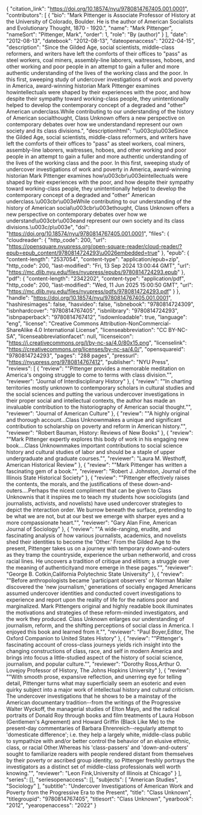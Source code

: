 {
   "citation_link": "https://doi.org/10.18574/nyu/9780814767405.001.0001",
   "contributors": [
     {
       "bio": "Mark Pittenger is Associate Professor of History at the University of Colorado, Boulder. He is the author of American Socialists and Evolutionary Thought, 1870 - 1920.",
       "name": "Mark Pittenger",
       "nameSort": "Pittenger, Mark",
       "order": 1,
       "role": "By (author)"
     }
   ],
   "date": "2012-08-13",
   "datebook": "2012-08-13",
   "dateopenaccess": "2022-04-15",
   "description": "Since the Gilded Age, social scientists, middle-class reformers, and writers have left the comforts of their offices to \"pass\" as steel workers, coal miners, assembly-line laborers, waitresses, hoboes, and other working and poor people in an attempt to gain a fuller and more authentic understanding of the lives of the working class and the poor. In this first, sweeping study of undercover investigations of work and poverty in America, award-winning historian Mark Pittenger examines howintellectuals were shaped by their experiences with the poor, and how despite their sympathy toward working-class people, they unintentionally helped to develop the contemporary concept of a degraded and \"other\" American underclass.While contributing to our understanding of the history of American socialthought, Class Unknown offers a new perspective on contemporary debates over how we understandand represent our own society and its class divisions.",
   "descriptionhtml": "\u003cp\u003eSince the Gilded Age, social scientists, middle-class reformers, and writers have left the comforts of their offices to \"pass\" as steel workers, coal miners, assembly-line laborers, waitresses, hoboes, and other working and poor people in an attempt to gain a fuller and more authentic understanding of the lives of the working class and the poor. In this first, sweeping study of undercover investigations of work and poverty in America, award-winning historian Mark Pittenger examines how\u003cbr\u003eintellectuals were shaped by their experiences with the poor, and how despite their sympathy toward working-class people, they unintentionally helped to develop the contemporary concept of a degraded and \"other\" American underclass.\u003cbr\u003eWhile contributing to our understanding of the history of American social\u003cbr\u003ethought, Class Unknown offers a new perspective on contemporary debates over how we understand\u003cbr\u003eand represent our own society and its class divisions.\u003c/p\u003e",
   "doi": "https://doi.org/10.18574/nyu/9780814767405.001.0001",
   "files": {
     "cloudreader": {
       "http_code": 200,
       "url": "https://opensquare.nyupress.org/open-square-reader/cloud-reader/?epub=epub_content/9780814724293\u0026embedded=true"
     },
     "epub": {
       "content-length": "2537054",
       "content-type": "application/epub+zip",
       "http_code": 200,
       "last-modified": "Fri, 13 Sep 2024 13:00:44 GMT",
       "url": "https://mc.dlib.nyu.edu/files/nyupress/epubs/9780814724293.epub"
     },
     "pdf": {
       "content-length": "2342202",
       "content-type": "application/pdf",
       "http_code": 200,
       "last-modified": "Wed, 11 Jun 2025 15:00:50 GMT",
       "url": "https://mc.dlib.nyu.edu/files/nyupress/pdfs/9780814724293.pdf"
     }
   },
   "handle": "https://doi.org/10.18574/nyu/9780814767405.001.0001",
   "hashiresimages": false,
   "hasvideo": false,
   "isbnebook": "9780814724309",
   "isbnhardcover": "9780814767405",
   "isbnlibrary": "9780814724293",
   "isbnpaperback": "9780814767412",
   "isdownloadable": true,
   "language": "eng",
   "license": "Creative Commons Attribution-NonCommercial-ShareAlike 4.0 International License",
   "licenseabbreviation": "CC BY-NC-SA",
   "licenseabbreviationfacet": null,
   "licenseicon": "https://i.creativecommons.org/l/by-nc-sa/4.0/80x15.png",
   "licenselink": "https://creativecommons.org/licenses/by-nc-sa/4.0/",
   "opensquareid": "9780814724293",
   "pages": "288 pages",
   "pressurl": "https://nyupress.org/9780814767412",
   "publisher": "NYU Press",
   "reviews": [
     {
       "review": "\"Pittenger provides a memorable meditation on America's ongoing struggle to come to terms with class division.\"",
       "reviewer": "Journal of Interdisciplinary History"
     },
     {
       "review": "\"In charting territories mostly unknown to contemporary scholars in cultural studies and the social sciences and putting the various undercover investigations in their proper social and intellectual contexts, the author has made an invaluable contribution to the historiography of American social thought.\"",
       "reviewer": "Journal of American Culture"
     },
     {
       "review": "\"A highly original and thorough account...Class Unknownmakes a unique and significant contribution to scholarship on poverty and reform in American history.\"",
       "reviewer": "Robert Bauman, History: Reviews of New Books"
     },
     {
       "review": "\"Mark Pittenger expertly explores this body of work in his engaging new book....Class Unknownmakes important contributions to social science history and cultural studies of labor and should be a staple of upper undergraduate and graduate courses.\"",
       "reviewer": "Laura M. Westhoff, American Historical Review"
     },
     {
       "review": "\"Mark Pittenger has written a fascinating gem of a book.\"",
       "reviewer": "Robert J. Johnston, Journal of the Illinois State Historical Society"
     },
     {
       "review": "\"Pittenger effectively raises the contents, the morals, and the justifications of these down-and-outers....Perhaps the nicest compliment that can be given to Class Unknownis that it inspires me to teach my students how sociologists (and journalists, activists, and novelists) have used undercover strategies to depict the interaction order. We burrow beneath the surface, pretending to be what we are not, but at our best we emerge with sharper eyes and a more compassionate heart.\"",
       "reviewer": "Gary Alan Fine, American Journal of Sociology"
     },
     {
       "review": "\"A wide-ranging, erudite, and fascinating analysis of how various journalists, academics, and novelists shed their identities to become the 'Other.' From the Gilded Age to the present, Pittenger takes us on a journey with temporary down-and-outers as they tramp the countryside, experience the urban netherworld, and cross racial lines. He uncovers a tradition of critique and elitism; a struggle over the meaning of authenticityand more emerge in these pages.\"",
       "reviewer": "George B. Cotkin,California Polytechnic State University"
     },
     {
       "review": "\"Before anthropologists became 'participant observers' or Norman Mailer discovered the 'new journalism,' generations of socially engaged Americans assumed undercover identities and conducted covert investigations to experience and report upon the reality of life for the nations poor and marginalized. Mark Pittengers original and highly readable book illuminates the motivations and strategies of these reform-minded investigators, and the work they produced. Class Unknown enlarges our understanding of journalism, reform, and the shifting perceptions of social class in America. I enjoyed this book and learned from it.\"",
       "reviewer": "Paul Boyer,Editor, The Oxford Companion to United States History"
     },
     {
       "review": "\"Pittenger's fascinating account of cross-class journeys yields rich insight into the changing constructions of class, race, and self in modern America and brings into focus a little-studied aspect of the history of social science, journalism, and popular culture.\"",
       "reviewer": "Dorothy Ross,Arthur O. Lovejoy Professor of History, The Johns Hopkins University"
     },
     {
       "review": "\"With smooth prose, expansive reflection, and unerring eye for telling detail, Pittenger turns what may superficially seem an esoteric and even quirky subject into a major work of intellectual history and cultural criticism. The undercover investigations that he shows to be a mainstay of the American documentary tradition--from the writings of the Progressive Walter Wyckoff, the managerial studies of Elton Mayo, and the radical portraits of Donald Roy through books and film treatments of Laura Hobson (Gentlemen's Agreement) and Howard Griffin (Black Like Me) to the present-day commentaries of Barbara Ehrenreich--regularly attempt to 'domesticate difference'; i.e. they help a largely white, middle-class public to sympathize with and/or better control the behavior of an elusive ethnic, class, or racial Other.Whereas his 'class-passers' and 'down-and-outers' sought to familiarize readers with people rendered distant from themselves by their poverty or ascribed group identity, so Pittenger freshly portrays the investigators as a distinct set of middle-class professionals well worth knowing.\"",
       "reviewer": "Leon Fink,University of Illinois at Chicago"
     }
   ],
   "series": [],
   "seriesopenaccess": [],
   "subjects": [
     "American Studies",
     "Sociology"
   ],
   "subtitle": "Undercover Investigations of American Work and Poverty from the Progressive Era to the Present",
   "title": "Class Unknown",
   "titlegroupid": "9780814767405",
   "titlesort": "Class Unknown",
   "yearbook": "2012",
   "yearopenaccess": "2022"
 }
